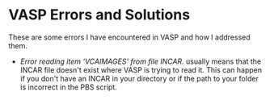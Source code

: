 # VASP Errors and Solutions

These are some errors I have encountered in VASP and how I addressed them.

* _Error reading item 'VCAIMAGES' from file INCAR._ usually means that the INCAR file doesn't exist where VASP is trying to read it. This can happen if you don't have an INCAR in your directory or if the path to your folder is incorrect in the PBS script.

